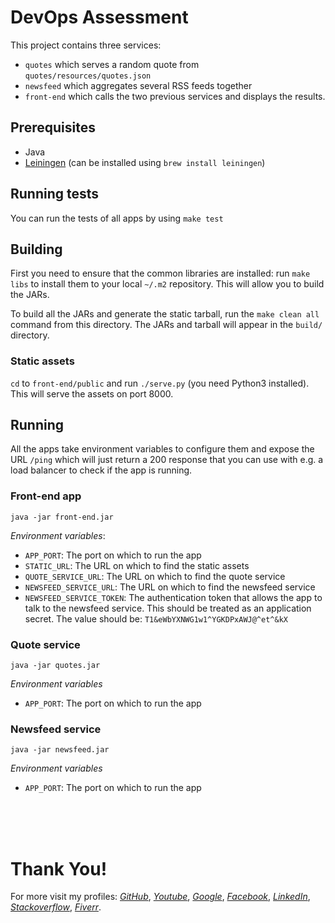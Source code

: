 # DevOps Assessment

This project contains three services:

* `quotes` which serves a random quote from `quotes/resources/quotes.json`
* `newsfeed` which aggregates several RSS feeds together
* `front-end` which calls the two previous services and displays the results.

## Prerequisites

* Java
* [Leiningen](http://leiningen.org/) (can be installed using `brew install leiningen`)

## Running tests

You can run the tests of all apps by using `make test`

## Building

First you need to ensure that the common libraries are installed: run `make libs` to install them to your local `~/.m2` repository. This will allow you to build the JARs.

To build all the JARs and generate the static tarball, run the `make clean all` command from this directory. The JARs and tarball will appear in the `build/` directory.

### Static assets

`cd` to `front-end/public` and run `./serve.py` (you need Python3 installed). This will serve the assets on port 8000.

## Running

All the apps take environment variables to configure them and expose the URL `/ping` which will just return a 200 response that you can use with e.g. a load balancer to check if the app is running.

### Front-end app

`java -jar front-end.jar`

*Environment variables*:

* `APP_PORT`: The port on which to run the app
* `STATIC_URL`: The URL on which to find the static assets
* `QUOTE_SERVICE_URL`: The URL on which to find the quote service
* `NEWSFEED_SERVICE_URL`: The URL on which to find the newsfeed service
* `NEWSFEED_SERVICE_TOKEN`: The authentication token that allows the app to talk to the newsfeed service. This should be treated as an application secret. The value should be: `T1&eWbYXNWG1w1^YGKDPxAWJ@^et^&kX`

### Quote service

`java -jar quotes.jar`

*Environment variables*

* `APP_PORT`: The port on which to run the app

### Newsfeed service

`java -jar newsfeed.jar`

*Environment variables*

* `APP_PORT`: The port on which to run the app




</br>
</br>
</br>

# Thank You!
For more visit my profiles:
<a href="https://github.com/criticalmiind/"><i>GitHub</i></a>,
<a href="https://www.youtube.com/c/shawalahmadmohmandofficail"><i>Youtube</i></a>,
<a href="https://www.google.com/search?q=shawal+Ahmad+Mohmand"><i>Google</i></a>,
<a href="https://web.facebook.com/ShawalAhmadOfficialPage/"><i>Facebook</i></a>,
<a href="https://pk.linkedin.com/in/shawalahmad"><i>LinkedIn</i></a>,
<a href="https://stackoverflow.com/users/13789062/shawal-ahmad-khan"><i>Stackoverflow</i></a>,
<a href="https://www.fiverr.com/users/kamaljankamal4/"><i>Fiverr</i></a>.